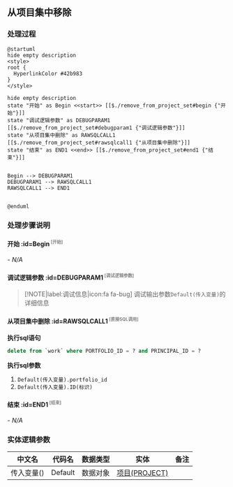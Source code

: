 ## 从项目集中移除 <!-- {docsify-ignore-all} -->

   

### 处理过程

```plantuml
@startuml
hide empty description
<style>
root {
  HyperlinkColor #42b983
}
</style>

hide empty description
state "开始" as Begin <<start>> [[$./remove_from_project_set#begin {"开始"}]]
state "调试逻辑参数" as DEBUGPARAM1  [[$./remove_from_project_set#debugparam1 {"调试逻辑参数"}]]
state "从项目集中删除" as RAWSQLCALL1  [[$./remove_from_project_set#rawsqlcall1 {"从项目集中删除"}]]
state "结束" as END1 <<end>> [[$./remove_from_project_set#end1 {"结束"}]]


Begin --> DEBUGPARAM1
DEBUGPARAM1 --> RAWSQLCALL1
RAWSQLCALL1 --> END1


@enduml
```


### 处理步骤说明

#### 开始 :id=Begin<sup class="footnote-symbol"> <font color=gray size=1>[开始]</font></sup>



*- N/A*
#### 调试逻辑参数 :id=DEBUGPARAM1<sup class="footnote-symbol"> <font color=gray size=1>[调试逻辑参数]</font></sup>



> [!NOTE|label:调试信息|icon:fa fa-bug]
> 调试输出参数`Default(传入变量)`的详细信息


#### 从项目集中删除 :id=RAWSQLCALL1<sup class="footnote-symbol"> <font color=gray size=1>[直接SQL调用]</font></sup>



<p class="panel-title"><b>执行sql语句</b></p>

```sql
delete from `work` where PORTFOLIO_ID = ? and PRINCIPAL_ID = ?
```

<p class="panel-title"><b>执行sql参数</b></p>

1. `Default(传入变量).portfolio_id`
2. `Default(传入变量).ID(标识)`


#### 结束 :id=END1<sup class="footnote-symbol"> <font color=gray size=1>[结束]</font></sup>



*- N/A*



### 实体逻辑参数

|    中文名   |    代码名    |  数据类型    |  实体   |备注 |
| --------| --------| -------- | -------- | --------   |
|传入变量(<i class="fa fa-check"/></i>)|Default|数据对象|[项目(PROJECT)](module/ProjMgmt/Project.md)||
